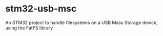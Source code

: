 # stm32-usb-msc
An STM32 project to handle filesystems on a USB Mass Storage device, using the FatFS library
